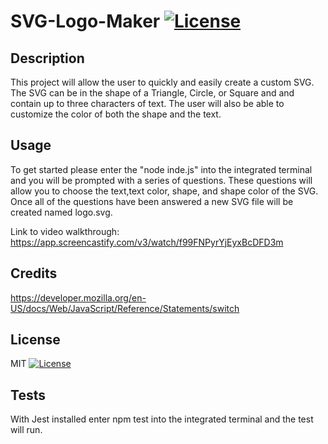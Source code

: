 # SVG-Logo-Maker [![License](https://img.shields.io/badge/License-MIT-blue.svg)](https://opensource.org/licenses/MIT)


## Description

This project will allow the user to quickly and easily create a custom SVG.
The SVG can be in the shape of a Triangle, Circle, or Square and and contain up to three characters of text.
The user will also be able to customize the color of both the shape and the text.


## Usage

To get started please enter the "node inde.js" into the integrated terminal and you will be prompted with a series of questions.
These questions will allow you to choose the text,text color, shape, and shape color of the SVG.
Once all of the questions have been answered a new SVG file will be created named logo.svg.

Link to video walkthrough: https://app.screencastify.com/v3/watch/f99FNPyrYjEyxBcDFD3m

## Credits

https://developer.mozilla.org/en-US/docs/Web/JavaScript/Reference/Statements/switch

## License
MIT [![License](https://img.shields.io/badge/License-MIT-blue.svg)](https://opensource.org/licenses/MIT)


## Tests

With Jest installed enter npm test into the integrated terminal and the test will run.